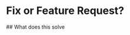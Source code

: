 # Fix or Feature Request?

<!--- Is this pull request to fix something or is a feature request ---!>
<!--- If this is a fix has a issue been raised? (anything other than a typo) ---!>

## What does this solve
